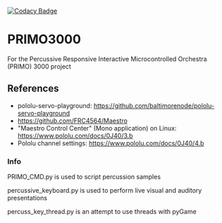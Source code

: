 [![Codacy Badge](https://api.codacy.com/project/badge/Grade/e7b358f4084f481083f6e82dcbb3b495)](https://app.codacy.com/app/clindsa1/PRIMO3000?utm_source=github.com&utm_medium=referral&utm_content=JeffreyLevine/PRIMO3000&utm_campaign=Badge_Grade_Dashboard)

# PRIMO3000
For the Percussive Responsive Interactive Microcontrolled Orchestra (PRIMO) 3000 project

## References
* pololu-servo-playground: https://github.com/baltimorenode/pololu-servo-playground
* https://github.com/FRC4564/Maestro
* "Maestro Control Center" (Mono application) on Linux: https://www.pololu.com/docs/0J40/3.b
* Pololu channel settings: https://www.pololu.com/docs/0J40/4.b

### Info
PRIMO_CMD.py is used to script percussion samples

percussive_keyboard.py is used to perform live visual and auditory presentations

percuss_key_thread.py is an attempt to use threads with pyGame
